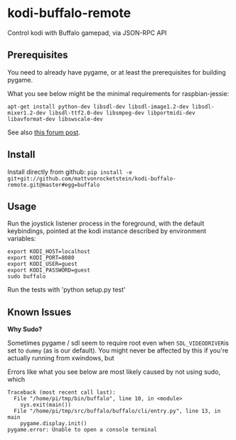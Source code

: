 # kodi-buffalo-remote

Control kodi with Buffalo gamepad, via JSON-RPC API

## Prerequisites

You need to already have pygame, or at least the prerequisites for building pygame.

 What you see below might be the minimal requirements for raspbian-jessie:

 `apt-get install python-dev libsdl-dev libsdl-image1.2-dev libsdl-mixer1.2-dev libsdl-ttf2.0-dev libsmpeg-dev libportmidi-dev libavformat-dev libswscale-dev`

 See also [this forum post](https://www.raspberrypi.org/forums/viewtopic.php?f=32&t=33157&p=332140&hilit=croston%2bpygame#p284266).

## Install

Install directly from github: `pip install -e git+git://github.com/mattvonrocketstein/kodi-buffalo-remote.git@master#egg=buffalo`

## Usage

Run the joystick listener process in the foreground, with the default keybindings, pointed at the kodi instance described by environment variables:

```
export KODI_HOST=localhost
export KODI_PORT=8080
export KODI_USER=guest
export KODI_PASSWORD=guest
sudo buffalo
```

Run the tests with 'python setup.py test'

## Known Issues 

<!-- **Platform is Linux only?**  Yes, this uses `evdev` which  -->
**Why Sudo?**

Sometimes pygame / sdl seem to require root even when `SDL_VIDEODRIVER`is set to `dummy` (as is our default).  You might never be affected by this if you're actually running from xwindows, but

Errors like what you see below are most likely caused by not using sudo, which

```
Traceback (most recent call last):
  File "/home/pi/tmp/bin/buffalo", line 10, in <module>
    sys.exit(main())
  File "/home/pi/tmp/src/buffalo/buffalo/cli/entry.py", line 13, in main
    pygame.display.init()
pygame.error: Unable to open a console terminal
```
